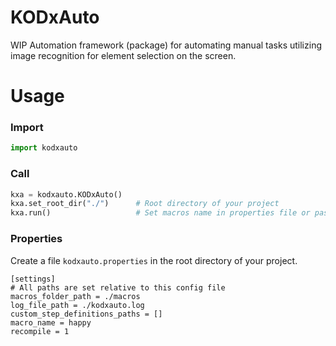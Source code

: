 # KODxAuto
WIP Automation framework (package) for automating manual tasks utilizing image recognition for element selection on the screen.

# Usage
### Import
```py
import kodxauto
```
### Call
```py
kxa = kodxauto.KODxAuto()
kxa.set_root_dir("./")      # Root directory of your project
kxa.run()                   # Set macros name in properties file or pass as a string
```
### Properties
Create a file `kodxauto.properties` in the root directory of your project.

```properties
[settings]
# All paths are set relative to this config file
macros_folder_path = ./macros
log_file_path = ./kodxauto.log
custom_step_definitions_paths = []
macro_name = happy
recompile = 1
```
